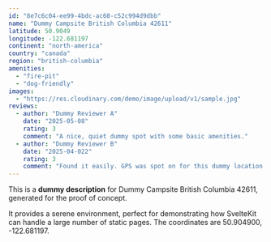 ```yaml
---
id: "8e7c6c04-ee99-4bdc-ac60-c52c994d9dbb"
name: "Dummy Campsite British Columbia 42611"
latitude: 50.9049
longitude: -122.681197
continent: "north-america"
country: "canada"
region: "british-columbia"
amenities:
  - "fire-pit"
  - "dog-friendly"
images:
  - "https://res.cloudinary.com/demo/image/upload/v1/sample.jpg"
reviews:
  - author: "Dummy Reviewer A"
    date: "2025-05-08"
    rating: 3
    comment: "A nice, quiet dummy spot with some basic amenities."
  - author: "Dummy Reviewer B"
    date: "2025-04-022"
    rating: 3
    comment: "Found it easily. GPS was spot on for this dummy location."
---
```


This is a **dummy description** for Dummy Campsite British Columbia 42611, generated for the proof of concept.

It provides a serene environment, perfect for demonstrating how SvelteKit can handle a large number of static pages. The coordinates are 50.904900, -122.681197.
